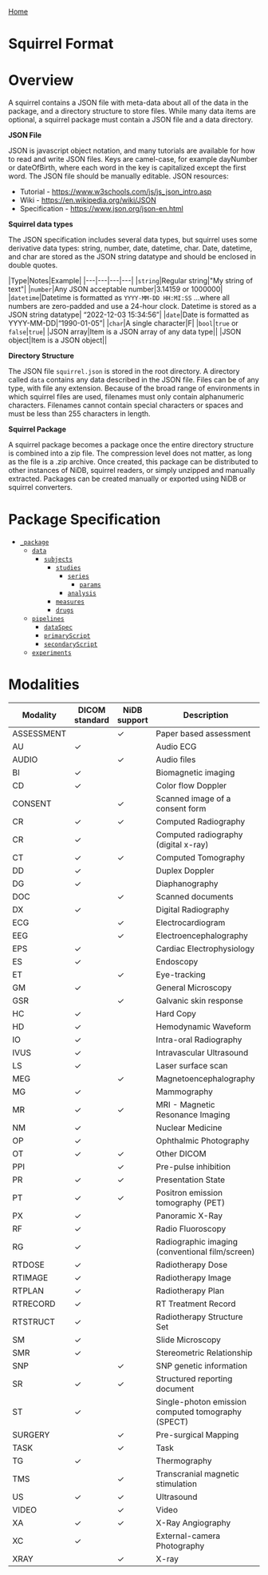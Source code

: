 <style
  type="text/css">
h1 { counter-reset: h2counter; }
h2 { counter-reset: h3counter; }
h3 { counter-reset: h4counter; }
h4 { counter-reset: h5counter; }
h5 { counter-reset: h6counter; }
h6 {}

h2:before {
    counter-increment: h2counter;
    content: counter(h2counter) ".\0000a0\0000a0";
}

h3:before {
    counter-increment: h3counter;
    content: counter(h2counter) "." counter(h3counter) ".\0000a0\0000a0";
}

h4:before {
    counter-increment: h4counter;
    content: counter(h2counter) "." counter(h3counter) "." counter(h4counter) ".\0000a0\0000a0";
}

h5:before {
    counter-increment: h5counter;
    content: counter(h2counter) "." counter(h3counter) "." counter(h4counter) "." counter(h5counter) ".\0000a0\0000a0";
}

h6:before {
    counter-increment: h6counter;
    content: counter(h2counter) "." counter(h3counter) "." counter(h4counter) "." counter(h5counter) "." counter(h6counter) ".\0000a0\0000a0";
}
</style>

<a href="index.html">Home</a>

# Squirrel Format

# Overview
A squirrel contains a JSON file with meta-data about all of the data in the package, and a directory structure to store files. While many data items are optional, a squirrel package must contain a JSON file and a data directory.

**JSON File**

JSON is javascript object notation, and many tutorials are available for how to read and write JSON files. Keys are camel-case, for example dayNumber or dateOfBirth, where each word in the key is capitalized except the first word. The JSON file should be manually editable.
JSON resources:
* Tutorial - https://www.w3schools.com/js/js_json_intro.asp
* Wiki - https://en.wikipedia.org/wiki/JSON
* Specification - https://www.json.org/json-en.html

**Squirrel data types**

The JSON specification includes several data types, but squirrel uses some derivative data types: string, number, date, datetime, char. Date, datetime, and char are stored as the JSON string datatype and should be enclosed in double quotes.

|Type|Notes|Example|
|---|---|---|---|
|`string`|Regular string|&quot;My string of text&quot;|
|`number`|Any JSON acceptable number|3.14159 or 1000000|
|`datetime`|Datetime is formatted as `YYYY-MM-DD HH:MI:SS` …where all numbers are zero-padded and use a 24-hour clock. Datetime is stored as a JSON string datatype|
“2022-12-03 15:34:56”|
|`date`|Date is formatted as YYYY-MM-DD|“1990-01-05”|
|`char`|A single character|F|
|`bool`|`true` or `false`|`true`|
|JSON array|Item is a JSON array of any data type||
|JSON object|Item is a JSON object||

**Directory Structure**

The JSON file `squirrel.json` is stored in the root directory. A directory called `data` contains any data described in the JSON file. Files can be of any type, with file any extension. Because of the broad range of environments in which squirrel files are used, filenames must only contain alphanumeric characters. Filenames cannot contain special characters or spaces and must be less than 255 characters in length.

**Squirrel Package**

A squirrel package becomes a package once the entire directory structure is combined into a zip file. The compression level does not matter, as long as the file is a .zip archive. Once created, this package can be distributed to other instances of NiDB, squirrel readers, or simply unzipped and manually extracted. Packages can be created manually or exported using NiDB or squirrel converters.

# Package Specification

- <a href="squirrel-package.html">`_package`</a>
  - <a href="squirrel-data.html">`data`</a>
    - <a href="squirrel-subjects.html">`subjects`</a>
      - <a href="squirrel-studies.html">`studies`</a>
        - <a href="squirrel-series.html">`series`</a>
          - <a href="squirrel-params.html">`params`</a>
        - <a href="squirrel-analysis.html">`analysis`</a>
      - <a href="squirrel-measures.html">`measures`</a>
      - <a href="squirrel-drugs.html">`drugs`</a>
  - <a href="squirrel-pipelines.html">`pipelines`</a>
    - <a href="squirrel-dataspec.html">`dataSpec`</a>
    - <a href="squirrel-primaryscript.html">`primaryScript`</a>
    - <a href="squirrel-secondaryscript.html">`secondaryScript`</a>
  - <a href="squirrel-experiments.html">`experiments`</a>

# Modalities

|Modality|DICOM standard|NiDB support|Description|
|---|---|---|---|
|ASSESSMENT||✓|Paper based assessment|
|AU|✓||Audio ECG|
|AUDIO||✓|Audio files|
|BI|✓||Biomagnetic imaging|
|CD|✓||Color flow Doppler|
|CONSENT||✓|Scanned image of a consent form|
|CR|✓|✓|Computed Radiography|
|CR|✓||Computed radiography (digital x-ray)|
|CT|✓|✓|Computed Tomography|
|DD|✓||Duplex Doppler|
|DG|✓||Diaphanography|
|DOC||✓|Scanned documents|
|DX|✓||Digital Radiography|
|ECG||✓|Electrocardiogram|
|EEG||✓|Electroencephalography|
|EPS|✓||Cardiac Electrophysiology|
|ES|✓||Endoscopy|
|ET||✓|Eye-tracking|
|GM|✓||General Microscopy|
|GSR||✓|Galvanic skin response|
|HC|✓||Hard Copy|
|HD|✓||Hemodynamic Waveform|
|IO|✓||Intra-oral Radiography|
|IVUS|✓||Intravascular Ultrasound|
|LS|✓||Laser surface scan|
|MEG||✓|Magnetoencephalography|
|MG|✓||Mammography|
|MR|✓|✓|MRI - Magnetic Resonance Imaging|
|NM|✓||Nuclear Medicine|
|OP|✓||Ophthalmic Photography|
|OT|✓|✓|Other DICOM|
|PPI||✓|Pre-pulse inhibition|
|PR|✓|✓|Presentation State|
|PT|✓|✓|Positron emission tomography (PET)|
|PX|✓||Panoramic X-Ray|
|RF|✓||Radio Fluoroscopy|
|RG|✓||Radiographic imaging (conventional film/screen)|
|RTDOSE|✓||Radiotherapy Dose|
|RTIMAGE|✓||Radiotherapy Image|
|RTPLAN|✓||Radiotherapy Plan|
|RTRECORD|✓||RT Treatment Record|
|RTSTRUCT|✓||Radiotherapy Structure Set|
|SM|✓||Slide Microscopy|
|SMR|✓||Stereometric Relationship|
|SNP||✓|SNP genetic information|
|SR|✓|✓|Structured reporting document|
|ST|✓||Single-photon emission computed tomography (SPECT)|
|SURGERY||✓|Pre-surgical Mapping|
|TASK||✓|Task|
|TG|✓||Thermography|
|TMS||✓|Transcranial magnetic stimulation|
|US|✓|✓|Ultrasound|
|VIDEO||✓|Video|
|XA|✓|✓|X-Ray Angiography|
|XC|✓||External-camera Photography|
|XRAY||✓|X-ray|
